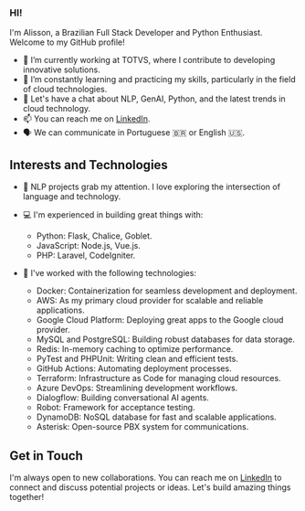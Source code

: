 ### HI!

I'm Alisson, a Brazilian Full Stack Developer and Python Enthusiast. Welcome to my GitHub profile!

- 🔭 I’m currently working at TOTVS, where I contribute to developing innovative solutions.
- 🌱 I’m constantly learning and practicing my skills, particularly in the field of cloud technologies.
- 💬 Let's have a chat about NLP, GenAI, Python, and the latest trends in cloud technology.
- 📫 You can reach me on [LinkedIn](https://www.linkedin.com/in/alisson-pelizaro/).
- 🗣 We can communicate in Portuguese 🇧🇷 or English 🇺🇸.

## Interests and Technologies

- 🤖 NLP projects grab my attention. I love exploring the intersection of language and technology.
- 💻 I'm experienced in building great things with:

    - Python: Flask, Chalice, Goblet.
    - JavaScript: Node.js, Vue.js.
    - PHP: Laravel, CodeIgniter.
    
- 🧪 I've worked with the following technologies:

    - Docker: Containerization for seamless development and deployment.
    - AWS: As my primary cloud provider for scalable and reliable applications.
    - Google Cloud Platform: Deploying great apps to the Google cloud provider.
    - MySQL and PostgreSQL: Building robust databases for data storage.
    - Redis: In-memory caching to optimize performance.
    - PyTest and PHPUnit: Writing clean and efficient tests.
    - GitHub Actions: Automating deployment processes.
    - Terraform: Infrastructure as Code for managing cloud resources.
    - Azure DevOps: Streamlining development workflows.
    - Dialogflow: Building conversational AI agents.
    - Robot: Framework for acceptance testing.
    - DynamoDB: NoSQL database for fast and scalable applications.
    - Asterisk: Open-source PBX system for communications.

## Get in Touch

I'm always open to new collaborations. You can reach me on [LinkedIn](https://www.linkedin.com/in/alisson-pelizaro) to connect and discuss potential projects or ideas.
Let's build amazing things together!
